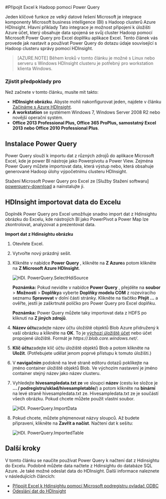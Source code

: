 <properties
    pageTitle="Připojit Excel k Hadoop pomocí Power Query | Microsoft Azure"
    description="Informace o využití výhod komponenty business intelligence a přístup k datům uloženým v Hadoop na Hdinsightu pomocí Power Query pro Excel."
    services="hdinsight"
    documentationCenter=""
    tags="azure-portal"
    authors="mumian"
    manager="jhubbard"
    editor="cgronlun"/>

<tags
    ms.service="hdinsight"
    ms.workload="big-data"
    ms.tgt_pltfrm="na"
    ms.devlang="na"
    ms.topic="article"
    ms.date="10/19/2016"
    ms.author="jgao"/>


#<a name="connect-excel-to-hadoop-by-using-power-query"></a>Připojit Excel k Hadoop pomocí Power Query

Jeden klíčové funkce ze velký datové řešení Microsoft je integrace komponenty Microsoft business intelligence (BI) s Hadoop clusterů Azure HDInsight. Hlavní příklady Tato integrace je možnost připojení k úložišti Azure účet, který obsahuje data spojená se svůj cluster Hadoop pomocí Microsoft Power Query pro Excel doplňku aplikace Excel. Tento článek vás provede jak nastavit a používat Power Query do dotazu údaje související s Hadoop clusteru správy pomocí HDInsight.

> [AZURE.NOTE] Během kroků v tomto článku je možné s Linux nebo serveru s Windows HDInsight clusteru je potřebný pro workstation klienta Windows.

### <a name="prerequisites"></a>Zjistit předpoklady pro

Než začnete v tomto článku, musíte mít takto:

- **HDInsight obrázku**. Abyste mohli nakonfigurovat jeden, najdete v článku [Začínáme s Azure HDInsight][hdinsight-get-started].
- **A workstation** se systémem Windows 7, Windows Server 2008 R2 nebo novější operační systém.
- **Office 2013 Professional Plus, Office 365 ProPlus, samostatný Excel 2013 nebo Office 2010 Professional Plus**.


## <a name="install-power-query"></a>Instalace Power Query

Power Query slouží k importu dat z různých zdrojů do aplikace Microsoft Excel, kde je power BI nástroje jako Powerpivotu a Power View. Zejména Power Query můžete importovat data, která výstup nebo, která obsahuje generované Hadoop úlohy výpočetnímu clusteru HDInsight.

Stažení Microsoft Power Query pro Excel ze [Služby Stažení softwaru] [ powerquery-download] a nainstalujte ji.

## <a name="import-hdinsight-data-into-excel"></a>HDInsight importovat data do Excelu

Doplněk Power Query pro Excel umožňuje snadno import dat z Hdinsightu obrázku do Excelu, kde nástrojích BI jako PowerPivot a Power Map lze zkontrolovat, analyzovat a prezentovat data.

**Import dat z Hdinsightu obrázku**

1. Otevřete Excel.

2. Vytvořte nový prázdný sešit.

3. Klikněte v nabídce **Power Query** , klikněte na **Z Azure**a potom klikněte na **Z Microsoft Azure HDInsight**.

    ![HDI. PowerQuery.SelectHdiSource][image-hdi-powerquery-hdi-source]

    **Poznámka:** Pokud nevidíte v nabídce **Power Query** , přejděte na **soubor** > **Možnosti** > **Doplňky**a vyberte **Doplňky modelu COM** z rozevíracího seznamu **Spravovat** v dolní části stránky. Klikněte na tlačítko **Přejít …** a ověřte, jestli je zaškrtnuté políčko pro Power Query pro Excel doplňku.

    **Poznámka:** Power Query můžete taky importovat data z HDFS po kliknutí na **Z jiných zdrojů**.

3. **Název účtu**zadejte název účtu úložiště objektů Blob Azure přidružený k vaší obrázku a klikněte na **OK**. To je [výchozí úložiště účet](hdinsight-administer-use-management-portal.md#find-the-default-storage-account) nebo účet propojené úložiště.  Formát je *https://<StorageAccountName>.blob.core.windows.net/*.

4. **Klíč účtu**zadejte klíč účtu úložiště objektů Blob a potom klikněte na **Uložit**. (Potřebujete udělat jenom poprvé přístupu k tomuto úložišti.)

5. V **navigačním** podokně na levé straně editoru dotazů poklikejte na jméno container úložiště objektů Blob. Ve výchozím nastavení je jméno container stejný název jako název clusteru.

6. Vyhledejte **hivesampledata.txt ze** ve sloupci **název** (cestu ke složce je **... / podregistru/sklad/hivesampletable/**) a potom klikněte na **binární** na levé straně hivesampledata.txt ze. Hivesampledata.txt ze je součástí všech obrázku. Pokud chcete můžete použít vlastní soubor.

    ![HDI. PowerQuery.ImportData][image-hdi-powerquery-importdata]

7. Pokud chcete, můžete přejmenovat názvy sloupců. Až budete připraveni, klikněte na **Zavřít a načíst**.  Načtení dat k sešitu:

    ![HDI. PowerQuery.ImportedTable][image-hdi-powerquery-imported-table]

## <a name="next-steps"></a>Další kroky

V tomto článku se naučíte používat Power Query k načtení dat z Hdinsightu do Excelu. Podobně můžete data načtete z Hdinsightu do databáze SQL Azure. Je také možné odeslat data do HDInsight. Další informace naleznete v následujících článcích:

* [Připojit Excel k Hdinsightu pomocí Microsoft podregistru ovladač ODBC][hdinsight-ODBC]
* [Odeslání dat do HDInsight][hdinsight-upload-data]

[hdinsight-ODBC]: hdinsight-connect-excel-hive-odbc-driver.md
[hdinsight-get-started]: hdinsight-hadoop-linux-tutorial-get-started.md
[hdinsight-upload-data]: hdinsight-upload-data.md

[image-hdi-powerquery-hdi-source]: ./media/hdinsight-connect-excel-power-query/HDI.PowerQuery.SelectHdiSource.png
[image-hdi-powerquery-importdata]: ./media/hdinsight-connect-excel-power-query/HDI.PowerQuery.ImportData.png
[image-hdi-powerquery-imported-table]: ./media/hdinsight-connect-excel-power-query/HDI.PowerQuery.ImportedTable.PNG

[powerquery-download]: http://go.microsoft.com/fwlink/?LinkID=286689
